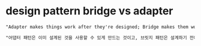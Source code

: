# design pattern bridge vs adapter

```txt
"Adapter makes things work after they're designed; Bridge makes them work before they are. [GoF, p219]"

"어댑터 패턴은 이미 설계된 것을 사용할 수 있게 만드는 것이고, 브릿지 패턴은 설계하기 전에 사용할 수 있게 만드는 것이다. [GoF, p219]"
```

